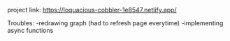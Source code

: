 

project link:
https://loquacious-cobbler-1e8547.netlify.app/


Troubles:
-redrawing graph (had to refresh page everytime)
-implementing async functions

